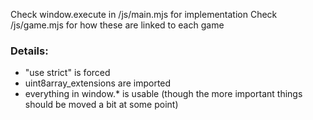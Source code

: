 Check window.execute in /js/main.mjs for implementation
Check /js/game.mjs for how these are linked to each game

### Details:
* "use strict" is forced
* uint8array_extensions are imported
* everything in window.* is usable (though the more important things should be moved a bit at some point)